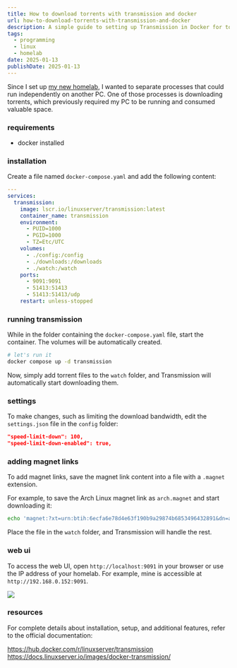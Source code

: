 ```yaml
---
title: How to download torrents with transmission and docker
url: how-to-download-torrents-with-transmission-and-docker
description: A simple guide to setting up Transmission in Docker for torrent downloading
tags:
  - programming
  - linux
  - homelab
date: 2025-01-13
publishDate: 2025-01-13
---
```

Since I set up [my new homelab](/my-first-homelab/), I wanted to separate processes that could run independently on another PC. One of those processes is downloading torrents, which previously required my PC to be running and consumed valuable space.

### requirements

- docker installed

### installation

Create a file named `docker-compose.yaml` and add the following content:

```yaml
---
services:
  transmission:
    image: lscr.io/linuxserver/transmission:latest
    container_name: transmission
    environment:
      - PUID=1000
      - PGID=1000
      - TZ=Etc/UTC
    volumes:
      - ./config:/config
      - ./downloads:/downloads
      - ./watch:/watch
    ports:
      - 9091:9091
      - 51413:51413
      - 51413:51413/udp
    restart: unless-stopped

```

### running transmission

While in the folder containing the `docker-compose.yaml` file, start the container. The volumes will be automatically created.

```bash
# let's run it
docker compose up -d transmission
```

Now, simply add torrent files to the `watch` folder, and Transmission will automatically start downloading them.

### settings

To make changes, such as limiting the download bandwidth, edit the `settings.json` file in the `config` folder:

```json
"speed-limit-down": 100,
"speed-limit-down-enabled": true,
```

### adding magnet links

To add magnet links, save the magnet link content into a file with a `.magnet` extension.

For example, to save the Arch Linux magnet link as `arch.magnet` and start downloading it:

```bash
echo 'magnet:?xt=urn:btih:6ecfa6e78d4e63f190b9a29874b6853496432891&dn=archlinux-2025.01.01-x86_64.iso' > arch.magnet
```

Place the file in the `watch` folder, and Transmission will handle the rest.
### web ui

To access the web UI, open `http://localhost:9091` in your browser or use the IP address of your homelab. For example, mine is accessible at `http://192.168.0.152:9091`.

![](/images/blog/20250109193310.jpg)
### resources

For complete details about installation, setup, and additional features, refer to the official documentation:

https://hub.docker.com/r/linuxserver/transmission
https://docs.linuxserver.io/images/docker-transmission/
